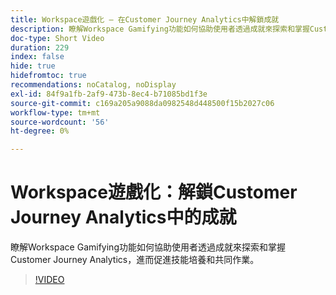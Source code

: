 ```yaml
---
title: Workspace遊戲化 — 在Customer Journey Analytics中解鎖成就
description: 瞭解Workspace Gamifying功能如何協助使用者透過成就來探索和掌握Customer Journey Analytics，進而促進技能培養和共同作業。
doc-type: Short Video
duration: 229
index: false
hide: true
hidefromtoc: true
recommendations: noCatalog, noDisplay
exl-id: 84f9a1fb-2af9-473b-8ec4-b71085bd1f3e
source-git-commit: c169a205a9088da0982548d448500f15b2027c06
workflow-type: tm+mt
source-wordcount: '56'
ht-degree: 0%

---
```


# Workspace遊戲化：解鎖Customer Journey Analytics中的成就

瞭解Workspace Gamifying功能如何協助使用者透過成就來探索和掌握Customer Journey Analytics，進而促進技能培養和共同作業。

<!-- 72_S102_3442449_228_gamifying-workspace-unlock-achievements-in-customer-journey-analytics -->
>[!VIDEO](https://video.tv.adobe.com/v/3458360/?learn=on&enablevpops=true)
